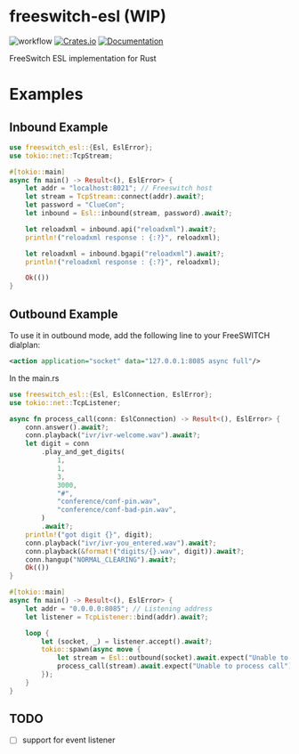 # freeswitch-esl (WIP)

![workflow](https://github.com/KaranGauswami/freeswitch-esl/actions/workflows/rust.yml/badge.svg)
[![Crates.io](https://img.shields.io/crates/v/freeswitch-esl.svg)](https://crates.io/crates/freeswitch-esl)
[![Documentation](https://docs.rs/freeswitch-esl/badge.svg)](https://docs.rs/freeswitch-esl/)

FreeSwitch ESL implementation for Rust

# Examples

## Inbound Example

```rust
use freeswitch_esl::{Esl, EslError};
use tokio::net::TcpStream;

#[tokio::main]
async fn main() -> Result<(), EslError> {
    let addr = "localhost:8021"; // Freeswitch host
    let stream = TcpStream::connect(addr).await?;
    let password = "ClueCon";
    let inbound = Esl::inbound(stream, password).await?;

    let reloadxml = inbound.api("reloadxml").await?;
    println!("reloadxml response : {:?}", reloadxml);

    let reloadxml = inbound.bgapi("reloadxml").await?;
    println!("reloadxml response : {:?}", reloadxml);

    Ok(())
}

```

## Outbound Example

To use it in outbound mode, add the following line to your FreeSWITCH dialplan:

```xml
<action application="socket" data="127.0.0.1:8085 async full"/>
```
In the main.rs

```rust
use freeswitch_esl::{Esl, EslConnection, EslError};
use tokio::net::TcpListener;

async fn process_call(conn: EslConnection) -> Result<(), EslError> {
    conn.answer().await?;
    conn.playback("ivr/ivr-welcome.wav").await?;
    let digit = conn
        .play_and_get_digits(
            1,
            1,
            3,
            3000,
            "#",
            "conference/conf-pin.wav",
            "conference/conf-bad-pin.wav",
        )
        .await?;
    println!("got digit {}", digit);
    conn.playback("ivr/ivr-you_entered.wav").await?;
    conn.playback(&format!("digits/{}.wav", digit)).await?;
    conn.hangup("NORMAL_CLEARING").await?;
    Ok(())
}

#[tokio::main]
async fn main() -> Result<(), EslError> {
    let addr = "0.0.0.0:8085"; // Listening address
    let listener = TcpListener::bind(addr).await?;

    loop {
        let (socket, _) = listener.accept().await?;
        tokio::spawn(async move {
            let stream = Esl::outbound(socket).await.expect("Unable to create outbound connection");
            process_call(stream).await.expect("Unable to process call");
        });
    }
}

```

## TODO

- [ ] support for event listener
